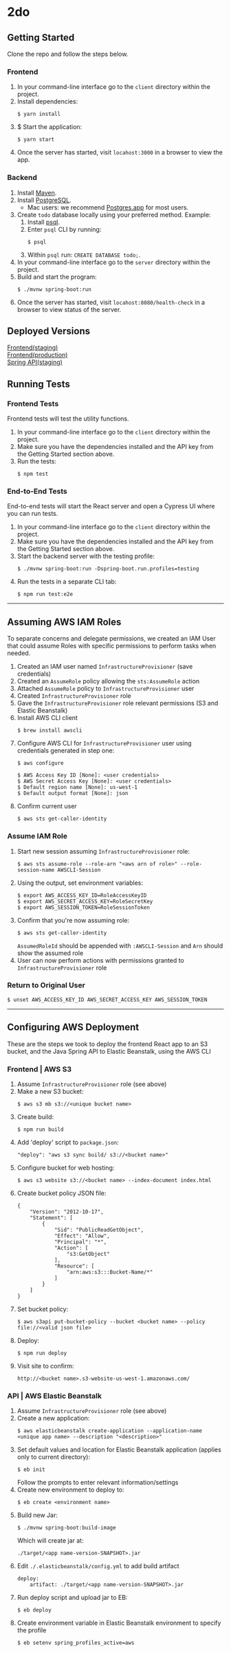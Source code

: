 # 2do

## Getting Started

Clone the repo and follow the steps below.

### Frontend

1. In your command-line interface go to the `client` directory within the project.
2. Install dependencies:
   ```
   $ yarn install
   ```
3. $ Start the application:
   ```
   $ yarn start
   ```
4. Once the server has started, visit `locahost:3000` in a browser to view the app.

### Backend

1. Install [Maven](https://maven.apache.org/what-is-maven.html).
2. Install [PostgreSQL](https://www.postgresql.org/download/).
    - Mac users: we recommend [Postgres.app](https://postgresapp.com/) for most users.
3. Create `todo` database locally using your preferred method. Example:
    1. Install [psql](https://blog.timescale.com/tutorials/how-to-install-psql-on-mac-ubuntu-debian-windows/).
    2. Enter `psql` CLI by running:
        ```
        $ psql
        ```
    3. Within `psql` run: `CREATE DATABASE todo;`.
4. In your command-line interface go to the `server` directory within the project.
5. Build and start the program:
   ```
   $ ./mvnw spring-boot:run
   ```
6. Once the server has started, visit `locahost:8080/health-check` in a browser to view status of the server.

## Deployed Versions
[Frontend(staging)](http://mattkentaro-frontend-dev.s3-website-us-west-1.amazonaws.com/)  
[Frontend(production)](http://mattkentaro-frontend-prod.s3-website-us-west-1.amazonaws.com/)  
[Spring API(staging)](http://todobackend-staging.eba-pinzma4i.us-west-1.elasticbeanstalk.com/health-check)

## Running Tests

### Frontend Tests

Frontend tests will test the utility functions.

1. In your command-line interface go to the `client` directory within the project.
2. Make sure you have the dependencies installed and the API key from the Getting Started section above.
3. Run the tests:
   ```
   $ npm test
   ```

### End-to-End Tests

End-to-end tests will start the React server and open a Cypress UI where you can run tests.

1. In your command-line interface go to the `client` directory within the project.
2. Make sure you have the dependencies installed and the API key from the Getting Started section above.
3. Start the backend server with the testing profile:
    ```
    $ ./mvnw spring-boot:run -Dspring-boot.run.profiles=testing
    ```
4. Run the tests in a separate CLI tab:
   ```
   $ npm run test:e2e
   ```

---
## Assuming AWS IAM Roles
To separate concerns and delegate permissions, we created an IAM User that could assume Roles with specific permissions to perform tasks when needed.

1. Created an IAM user named `InfrastructureProvisioner` (save credentials)
2. Created an `AssumeRole` policy allowing the `sts:AssumeRole` action
3. Attached `AssumeRole` policy to `InfrastructureProvisioner` user
4. Created `InfrastructureProvisioner` role
5. Gave the `InfrastructureProvisioner` role relevant permissions (S3 and Elastic Beanstalk)
6. Install AWS CLI client
    ```
    $ brew install awscli
    ```
7. Configure AWS CLI for `InfrastructureProvisioner` user using credentials generated in step one:
    ```
    $ aws configure

    $ AWS Access Key ID [None]: <user credentials>
    $ AWS Secret Access Key [None]: <user credentials>
    $ Default region name [None]: us-west-1
    $ Default output format [None]: json
    ```
8. Confirm current user
    ```
    $ aws sts get-caller-identity
    ```
### Assume IAM Role
1. Start new session assuming `InfrastructureProvisioner` role:
    ```
    $ aws sts assume-role --role-arn "<aws arn of role>" --role-session-name AWSCLI-Session
    ```
2. Using the output, set environment variables:
    ```
    $ export AWS_ACCESS_KEY_ID=RoleAccessKeyID
    $ export AWS_SECRET_ACCESS_KEY=RoleSecretKey
    $ export AWS_SESSION_TOKEN=RoleSessionToken
    ```
3. Confirm that you're now assuming role:
    ```
    $ aws sts get-caller-identity
    ```
    `AssumedRoleId` should be appended with `:AWSCLI-Session` and `Arn` should show the assumed role
4. User can now perform actions with permissions granted to `InfrastructureProvisioner` role

### Return to Original User
```
$ unset AWS_ACCESS_KEY_ID AWS_SECRET_ACCESS_KEY AWS_SESSION_TOKEN
```

___
## Configuring AWS Deployment
These are the steps we took to deploy the frontend React app to an S3 bucket, and the Java Spring API to Elastic Beanstalk, using the AWS CLI

### Frontend | AWS S3
1. Assume `InfrastructureProvisioner` role (see above)
2. Make a new S3 bucket:
    ```
    $ aws s3 mb s3://<unique bucket name>
    ```
3. Create build:
    ```
    $ npm run build
    ```
4. Add 'deploy' script to `package.json`:
    ```
    "deploy": "aws s3 sync build/ s3://<bucket name>"
    ```
5. Configure bucket for web hosting:
    ```
    $ aws s3 website s3://<bucket name> --index-document index.html
    ```
6. Create bucket policy JSON file:
    ```
    {
        "Version": "2012-10-17",
        "Statement": [
            {
                "Sid": "PublicReadGetObject",
                "Effect": "Allow",
                "Principal": "*",
                "Action": [
                    "s3:GetObject"
                ],
                "Resource": [
                    "arn:aws:s3:::Bucket-Name/*"
                ]
            }
        ]
    }
    ```
7.  Set bucket policy:
    ```
    $ aws s3api put-bucket-policy --bucket <bucket name> --policy file://<valid json file>
    ```
8.  Deploy:
    ```
    $ npm run deploy
    ```
9.  Visit site to confirm:
    ```
    http://<bucket name>.s3-website-us-west-1.amazonaws.com/
    ```

### API | AWS Elastic Beanstalk
1. Assume `InfrastructureProvisioner` role (see above)
2. Create a new application:
    ```
    $ aws elasticbeanstalk create-application --application-name <unique app name> --description "<description>"
    ```
3. Set default values and location for Elastic Beanstalk application (applies only to current directory):
    ```
    $ eb init
    ```
    Follow the prompts to enter relevant information/settings
4. Create new environment to deploy to:
    ```
    $ eb create <environment name>
    ```
5. Build new Jar:
    ```
    $ ./mvnw spring-boot:build-image
    ```
    Which will create jar at:
    ```
    ./target/<app name-version-SNAPSHOT>.jar
6. Edit `./.elasticbeanstalk/config.yml` to add build artifact
    ```
    deploy:
        artifact: ./target/<app name-version-SNAPSHOT>.jar
    ```
7. Run deploy script and upload jar to EB:
    ```
    $ eb deploy
    ```
8. Create environment variable in Elastic Beanstalk environment to specify the profile
    ```
    $ eb setenv spring_profiles_active=aws
    ```

